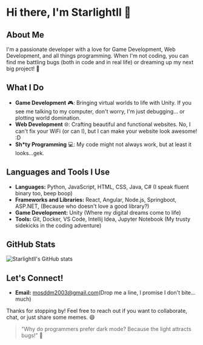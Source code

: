# Hi there, I'm Starlightll 👋

## About Me
I'm a passionate developer with a love for Game Development, Web Development, and all things programming. When I'm not coding, you can find me battling bugs (both in code and in real life) or dreaming up my next big project! 🚀

## What I Do
- **Game Development** 🎮: Bringing virtual worlds to life with Unity. If you see me talking to my computer, don't worry, I'm just debugging... or plotting world domination.
- **Web Development** 🌐: Crafting beautiful and functional websites. No, I can't fix your WiFi (or can I), but I can make your website look awesome! :D
- **Sh*ty Programming** 💻: My code might not always work, but at least it looks...gek.

## Languages and Tools I Use
- **Languages:** Python, JavaScript, HTML, CSS, Java, C# (I speak fluent binary too, beep boop)
- **Frameworks and Libraries:** React, Angular, Node.js, Springboot, ASP.NET, (Because who doesn't love a good library?)
- **Game Development:** Unity (Where my digital dreams come to life)
- **Tools:** Git, Docker, VS Code, Intellij Idea, Jupyter Notebook (My trusty sidekicks in the coding adventure)

<!--## My Projects
Here are a few of my favorite creations:
- **Project 1:** [Epic Quest](link) - An RPG game where you save the world from evil forces. Spoiler: The real treasure was the friends we made along the way.
- **Project 2:** [Web Wizard](link) - A magical web app that makes your life easier. Abracadabra! Your to-do list just got sorted.
- **Project 3:** [Data Dynamo](link) - A powerful data analysis tool for all your needs. Because data doesn't analyze itself... yet.--->

## GitHub Stats
![Starlightll's GitHub stats](https://github-readme-stats.vercel.app/api?username=Starlightll&show_icons=true&theme=radical)

## Let's Connect!
- **Email:** [mosddm2003@gmail.com](mailto:mosddm2003@gmail.com)(Drop me a line, I promise I don't bite... much)

Thanks for stopping by! Feel free to reach out if you want to collaborate, chat, or just share some memes. 😄

> "Why do programmers prefer dark mode? Because the light attracts bugs!" 🐛

<!---
Starlightll/Starlightll is a ✨ special ✨ repository because its `README.md` (this file) appears on your GitHub profile.
You can click the Preview link to take a look at your changes.
--->
